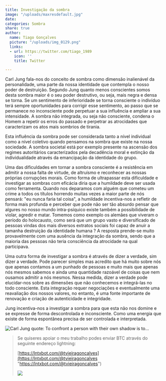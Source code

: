 ```yaml
---
title: Investigação da sombra
image: "/uploads/maxresdefault.jpg"
date: 
categories: Sombra
share: true
author:
  name: Tiago Gonçalves
  picture: "/uploads/img_0129.png"
  links:
  - url: https://twitter.com/tiago_1989
    icon: ''
    title: Twitter

---
```

Carl Jung fala-nos do conceito de sombra como dimensão inalienável da personalidade, uma parte da nossa identidade que contempla o nosso poder de destruição. Segundo Jung quanto menos conscientes somos desta sombra maior é o seu poder destrutivo, ou seja, mais negra e densa se torna. Se um sentimento de inferioridade se torna consciente o indivíduo terá sempre oportunidades para corrigir esse sentimento, ao passo que se permanece no inconsciente pode perpetuar a sua influência e ampliar a sua intensidade. A sombra não integrada, ou seja não consciente, condena o Homem a repetir os erros do passado e perpetrar as atrocidades que caracterizam os atos mais sombrios de tirania.

Esta influência da sombra pode ser considerada tanto a nível individual como a nível coletivo quando pensamos na sombra que existe na nossa sociedade. A sombra societal está por exemplo presente na ascensão dos regimes autoritários caracterizados pela decadência moral e extinção da individualidade através da emancipação da identidade do grupo.

Uma das dificuldades em tornar a sombra consciente é a resistência em admitir a nossa falta de virtude, de altruísmo e reconhecer as nossas próprias corrupções morais. Como forma de ultrapassar esta dificuldade e investigar as sombras com eficácia diria que a humildade deve ser usada como ferramenta. Quando nos deparamos com alguém que cometeu um crime a todos os títulos horrendo muitas vezes a maior parte de nós pensará: "eu nunca faria tal coisa", a humildade incentiva-nos a refletir de forma mais profunda e perceber que pode não ser tão absurdo pensar que algures no nosso mundo intra-psíquico existe também a possibilidade de violar, agredir e matar. Tomemos como exemplo os alemães que viveram o período do holocausto, como será que um grupo vasto e diversificado de pessoas vindas dos mais diversos extratos sociais foi capaz de anuir a tamanha destruição da identidade humana ? A resposta prende-se muito provavelmente com uma ausência da integração da sombra, sendo que a maioria das pessoas não teria consciência da atrocidade na qual participava.

Uma outra forma de investigar a sombra é através de dizer a verdade, sim dizer a verdade. Pode parecer simples mas acredito que há muito sobre nós que apenas contamos a um punhado de pessoas e muito mais que apenas nós mesmos sabemos e ainda uma quantidade razoável de coisas que nem ousamos admitir a nós mesmos. Nessa medida, dizer a verdade pode elucidar-nos sobre as dimensões que não conhecemos e integrá-las no todo consciente. Esta integração requer negociações e eventualmente uma reavaliação dos nossos valores, no entanto, é uma fonte importante de renovação e criação de autenticidade e integridade.

Jung incentiva-nos a investigar a sombra para que esta não nos domine e se expresse de forma descontrolada e inconsciente. Como uma energia que existe de forma espontânea precisa de ser controlada e interpretada.

![Carl Jung quote: To confront a person with their own shadow is to...](https://www.azquotes.com/picture-quotes/quote-to-confront-a-person-with-their-own-shadow-is-to-show-them-their-own-light-carl-jung-57-14-44.jpg)

> Se quiseres apoiar o meu trabalho podes enviar BTC através do seguinte endereço lightning:
>
> [https://lntxbot.com/@tvieiragoncalves](https://lntxbot.com/@tvieiragoncalves "https://lntxbot.com/@tvieiragoncalves")
>
> ![](https://i.imgur.com/v8i5Xd3.png)